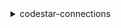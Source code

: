 <details><summary>codestar-connections</summary><blockquote>

- **<details><summary>create-connection</summary><blockquote>**

  * --provider-type
  * --connection-name
  * --tags
  * --host-arn
  * --cli-input-json
  * --cli-input-yaml
  * --generate-cli-skeleton


- **<details><summary>create-host</summary><blockquote>**

  * --name
  * --provider-type
  * --provider-endpoint
  * --vpc-configuration
  * --tags
  * --cli-input-json
  * --cli-input-yaml
  * --generate-cli-skeleton


- **<details><summary>delete-connection</summary><blockquote>**

  * --connection-arn
  * --cli-input-json
  * --cli-input-yaml
  * --generate-cli-skeleton


- **<details><summary>delete-host</summary><blockquote>**

  * --host-arn
  * --cli-input-json
  * --cli-input-yaml
  * --generate-cli-skeleton


- **<details><summary>get-connection</summary><blockquote>**

  * --connection-arn
  * --cli-input-json
  * --cli-input-yaml
  * --generate-cli-skeleton


- **<details><summary>get-host</summary><blockquote>**

  * --host-arn
  * --cli-input-json
  * --cli-input-yaml
  * --generate-cli-skeleton


- **<details><summary>help</summary><blockquote>**

  * 


- **<details><summary>list-connections</summary><blockquote>**

  * --provider-type-filter
  * --host-arn-filter
  * --max-results
  * --next-token
  * --cli-input-json
  * --cli-input-yaml
  * --generate-cli-skeleton


- **<details><summary>list-hosts</summary><blockquote>**

  * --max-results
  * --next-token
  * --cli-input-json
  * --cli-input-yaml
  * --generate-cli-skeleton


- **<details><summary>list-tags-for-resource</summary><blockquote>**

  * --resource-arn
  * --cli-input-json
  * --cli-input-yaml
  * --generate-cli-skeleton


- **<details><summary>tag-resource</summary><blockquote>**

  * --resource-arn
  * --tags
  * --cli-input-json
  * --cli-input-yaml
  * --generate-cli-skeleton


- **<details><summary>untag-resource</summary><blockquote>**

  * --resource-arn
  * --tag-keys
  * --cli-input-json
  * --cli-input-yaml
  * --generate-cli-skeleton


- **<details><summary>update-host</summary><blockquote>**

  * --host-arn
  * --provider-endpoint
  * --vpc-configuration
  * --cli-input-json
  * --cli-input-yaml
  * --generate-cli-skeleton


</blockquote></details>
</blockquote></details>
</blockquote></details>
</blockquote></details>
</blockquote></details>
</blockquote></details>
</blockquote></details>
</blockquote></details>
</blockquote></details>
</blockquote></details>
</blockquote></details>
</blockquote></details>
</blockquote></details>
</blockquote></details>
